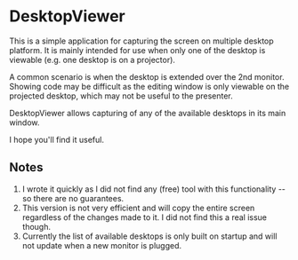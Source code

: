 DesktopViewer
=============

This is a simple application for capturing the screen on multiple desktop platform. 
It is mainly intended for use when only one of the desktop is viewable (e.g. one desktop is on a projector).

A common scenario is when the desktop is extended over the 2nd monitor. Showing code may be difficult 
as the editing window is only viewable on the projected desktop, which may not be useful to the presenter.

DesktopViewer allows capturing of any of the available desktops in its main window. 

I hope you'll find it useful.

Notes
-----

1. I wrote it quickly as I did not find any (free) tool with this functionality -- so there are no guarantees.
2. This version is not very efficient and will copy the entire screen regardless of the changes made to it. I did not find this a real issue though.
3. Currently the list of available desktops is only built on startup and will not update when a new monitor is plugged.
